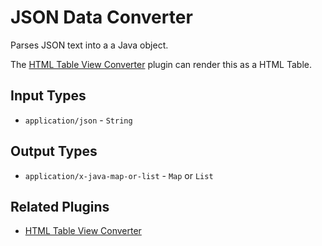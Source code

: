 # JSON Data Converter

Parses JSON text into a a Java object.

The [HTML Table View Converter](/manual/content-converters/html-table-view.md) plugin can render
this as a HTML Table.

## Input Types

- `application/json` - `String`

## Output Types

- `application/x-java-map-or-list` - `Map` or `List`

## Related Plugins

- [HTML Table View Converter](/manual/content-converters/html-table-view.md)
